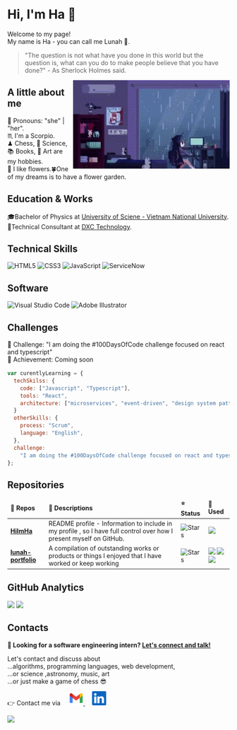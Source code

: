 # Hi, I'm Ha 👋

Welcome to my page!\
My name is Ha - you can call me Lunah 🌙.

> "The question is not what have you done in this world but the question is, what can you do to make people believe that you have done?" - As Sherlock Holmes said.

<img padding="20px" align='right' src="img/pixel-girl-in-room.gif" weight="200px" height="200px">

## A little about me

🎀 Pronouns: "she" | "her".\
♏ I'm a Scorpio.\
♟ Chess, 💫 Science, 📚 Books, 🎨 Art are my hobbies.\
🌺 I like flowers.🍀One of my dreams is to have a flower garden.

## Education & Works

🎓Bachelor of Physics at [University of Sciene - Vietnam National University][hcmus].\
💼Technical Consultant at [DXC Technology][dxc].

[hcmus]: https://www.hcmus.edu.vn/
[dxc]: https://dxc.com/us/en

## Technical Skills

![HTML5](https://img.shields.io/static/v1?label=&message=HTML5&color=orange&logo=html5&logoColor=black&style=for-the-badge)
![CSS3](https://img.shields.io/static/v1?label=&message=CSS3&color=blue&logo=css3&logoColor=black&style=for-the-badge)
![JavaScript](https://img.shields.io/static/v1?label=&message=Javascript&color=yellow&logo=javascript&logoColor=black&style=for-the-badge)
![ServiceNow](https://img.shields.io/static/v1?label=&message=Service-Now&color=brightgreen&logo=now&logoColor=black&style=for-the-badge)

## Software

![Visual Studio Code](https://img.shields.io/static/v1?label=&message=Visual-Studio-Code&color=blue&logo=visualstudiocode&logoColor=white&style=for-the-badge)
![Adobe Illustrator](https://img.shields.io/static/v1?label=&message=Adobe-Illustrator&color=yellow&logo=adobeillustrator&logoColor=white&style=for-the-badge)

## Challenges

🎯 Challenge: "I am doing the #100DaysOfCode challenge focused on react and typescript"\
🌟 Achievement: Coming soon

```javascript
var curentlyLearning = {
  techSkilss: {
    code: ["Javascript", "Typescript"],
    tools: "React",
    architecture: ["microservices", "event-driven", "design system pattern"],
  }
  otherSkills: {
    process: "Scrum",
    language: "English",
  },
  challenge:
    "I am doing the #100DaysOfCode challenge focused on react and typescript",
};
```

## Repositories

<table>
  <thead>
    <tr>
      <td><b>🎁 Repos</b></td>
      <td><b>🌸 Descriptions</b></td>
      <td><b>⭐ Status</b></td>
      <td><b> 🌻 Used</b></td>
    </tr>
  </thead>
  <tbody>
    <tr>
      <td><a href="https://github.com/HiImHa/hiimha"><b>HiImHa</b></a></td>
      <td>README profile - Information to include in my profile , so I have full control over how I present myself on GitHub.</td>
      <td><img alt="Stars" src="https://img.shields.io/static/v1?label=status&message=work-in-progress&color=blue&&style=for-the-badge"/></td>
      <td>
        <img  src="https://img.shields.io/static/v1?label=&message=Markdown&color=white&logo=markdown&logoColor=black&style=plastic"/>
      </td>
     </tr>
    <tr>
      <td><a href="https://github.com/HiImHa/lunah-portfolio"><b>lunah-portfolio</b></a></td>
      <td>A compilation of outstanding works or products or things I enjoyed that I have worked or keep working</td>
      <td><img alt="Stars" src="https://img.shields.io/static/v1?label=status&message=work-in-progress&color=blue&&style=for-the-badge"/></td>
      <td>
        <img  src="https://img.shields.io/static/v1?label=&message=HTML5&color=orange&logo=html5&logoColor=black&style=plastic"/>
        <img src="https://img.shields.io/static/v1?label=&message=CSS3&color=blue&logo=css3&logoColor=black&style=plastic"/>
        <img src="https://img.shields.io/static/v1?label=&message=Javascript&color=yellow&logo=javascript&logoColor=black&style=plastic"/>
      </td>
     </tr>
  </tbody>
</table>

## GitHub Analytics

<img height="180em" src="https://github-readme-stats-eight-theta.vercel.app/api?username=HiImHa&show_icons=true&theme=omni&include_all_commits=true&count_private=true"/>
<img height="180em" src="https://github-readme-stats-eight-theta.vercel.app/api/top-langs/?username=HiImHa&layout=compact&langs_count=8t&theme=omni"/>

## Contacts

<b>📌 Looking for a software engineering intern?
<a href="https://www.linkedin.com">Let's connect and talk!</a>
</b>

Let's contact and discuss about\
...algorithms, programming languages, web development,\
...or science ,astronomy, music, art \
...or just make a game of chess 😎

👉 Contact me via &nbsp;&nbsp;&nbsp;
<span><a href="mailto:ngochaphan.work@gmail.com">
    <img height="32" alt="Mail" src="img/gmail.png"> 
</a>&nbsp;&nbsp;&nbsp;
<a href="https://www.linkedin.com/">
    <img height="32" alt="LinkedIn" src="img/linkedin.png" />
</a></span>

<img src="https://komarev.com/ghpvc/?username=hiimha&color=ff69b4&?style=flat)" />

